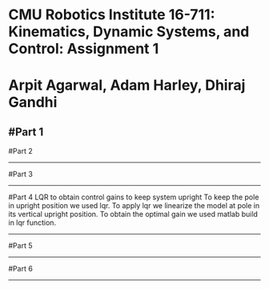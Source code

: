 # CMU Robotics Institute 16-711: Kinematics, Dynamic Systems, and Control: Assignment 1 
# Arpit Agarwal, Adam Harley, Dhiraj Gandhi
#Part 1
----

#Part 2 

----
#Part 3

----
#Part 4 LQR to obtain control gains to keep system upright
To keep the pole in upright position we used lqr. To apply lqr we linearize the model at pole in its vertical upright position. To obtain the optimal gain we used matlab build in lqr function. 

----
#Part 5

----
#Part 6

----
